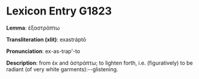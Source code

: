 # Lexicon Entry G1823

**Lemma**: ἐξαστράπτω

**Transliteration (xlit)**: exastráptō

**Pronunciation**: ex-as-trap'-to

**Description**:
from ἐκ and ἀστράπτω; to lighten forth, i.e. (figuratively) to be radiant (of very white garments):--glistening.
